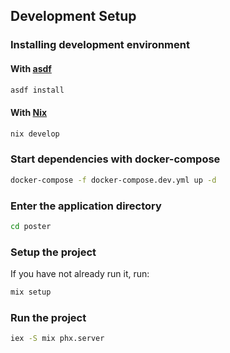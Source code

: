 ## Development Setup

### Installing development environment
#### With [asdf](https://asdf-vm.com)
```sh
asdf install
```

#### With [Nix](https://nixos.org/download.html)
```sh
nix develop
```

### Start dependencies with docker-compose
```sh
docker-compose -f docker-compose.dev.yml up -d
```

### Enter the application directory
```sh
cd poster
```

### Setup the project
If you have not already run it, run:
```sh
mix setup
```

### Run the project
```sh
iex -S mix phx.server
```
